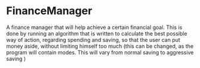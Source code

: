 # FinanceManager
A finance manager that will help achieve a certain financial goal. This is done by running an algorithm that is written to calculate the best possible way of action, regarding spending and saving, so that the user can put money aside, without limiting himself too much (this can be changed, as the program will contain modes. This will vary from normal saving to aggressive saving )

